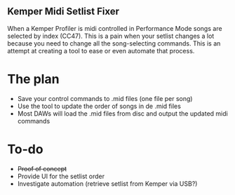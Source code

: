 Kemper Midi Setlist Fixer
-------------------------

When a Kemper Profiler is midi controlled in Performance Mode songs are selected by index (CC47). This is a pain when your setlist changes a lot because you need to change all the song-selecting commands. This is an attempt at creating a tool to ease or even automate that process.

# The plan
- Save your control commands to .mid files (one file per song)
- Use the tool to update the order of songs in de .mid files
- Most DAWs will load the .mid files from disc and output the updated midi commands

# To-do
- ~~Proof of concept~~
- Provide UI for the setlist order
- Investigate automation (retrieve setlist from Kemper via USB?)
